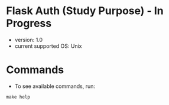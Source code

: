 # Flask Auth (Study Purpose) - **In Progress**

* version: 1.0
* current supported OS: Unix

# Commands

* To see available commands, run:
```
make help
```
